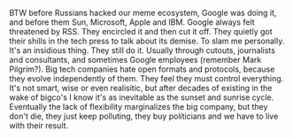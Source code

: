 BTW before Russians hacked our meme ecosystem, Google was doing it, and before them Sun, Microsoft, Apple and IBM. Google always felt threatened by RSS. They encircled it and then cut it off. They quietly got their shills in the tech press to talk about its demise. To slam me personally. It's an insidious thing. They still do it. Usually through cutouts, journalists and consultants, and sometimes Google employees (remember Mark Pilgrim?). Big tech companies hate open formats and protocols, because they evolve independently of them. They feel they must control everything. It's not smart, wise or even realisitic, but after decades of existing in the wake of bigco's I know it's as inevitable as the sunset and sunrise cycle. Eventually the lack of flexibility marginalizes the big company, but they don't die, they just keep polluting, they buy politicians and we have to live with their result. 
